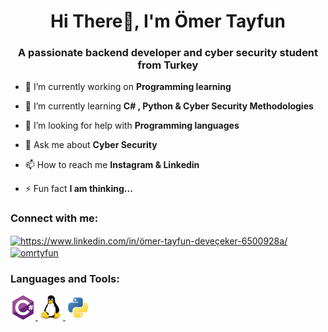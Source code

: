
<h1 align="center">Hi There👋, I'm Ömer Tayfun</h1>
<h3 align="center">A passionate backend developer and cyber security student from Turkey</h3>



- 🔭 I’m currently working on **Programming learning**

- 🌱 I’m currently learning **C# , Python & Cyber Security Methodologies**

- 🤝 I’m looking for help with **Programming languages**

- 💬 Ask me about **Cyber Security**

- 📫 How to reach me **Instagram & Linkedin**

- ⚡ Fun fact **I am thinking...**

<h3 align="left">Connect with me:</h3>
<p align="left">
<a href="https://linkedin.com/in/ömertayfundeveçeker/" target="blank"><img align="center" src="https://raw.githubusercontent.com/rahuldkjain/github-profile-readme-generator/master/src/images/icons/Social/linked-in-alt.svg" alt="https://www.linkedin.com/in/ömer-tayfun-deveçeker-6500928a/" height="30" width="40" /></a>
<a href="https://instagram.com/omrtyfn" target="blank"><img align="center" src="https://raw.githubusercontent.com/rahuldkjain/github-profile-readme-generator/master/src/images/icons/Social/instagram.svg" alt="omrtyfun" height="30" width="40" /></a>
</p>

<h3 align="left">Languages and Tools:</h3>
<p align="left"> <a href="https://www.w3schools.com/cs/" target="_blank" rel="noreferrer"> <img src="https://raw.githubusercontent.com/devicons/devicon/master/icons/csharp/csharp-original.svg" alt="csharp" width="40" height="40"/> </a> <a href="https://www.linux.org/" target="_blank" rel="noreferrer"> <img src="https://raw.githubusercontent.com/devicons/devicon/master/icons/linux/linux-original.svg" alt="linux" width="40" height="40"/> </a> <a href="https://www.python.org" target="_blank" rel="noreferrer"> <img src="https://raw.githubusercontent.com/devicons/devicon/master/icons/python/python-original.svg" alt="python" width="40" height="40"/> </a> </p>
